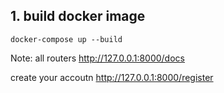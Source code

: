 ## 1. build docker image
```
docker-compose up --build  
```

Note:
all routers
http://127.0.0.1:8000/docs

create your accoutn 
http://127.0.0.1:8000/register
